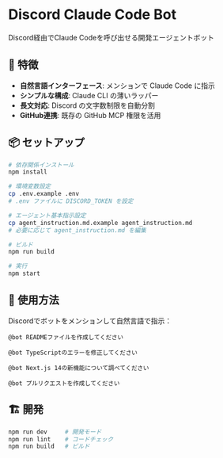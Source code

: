 # Discord Claude Code Bot

Discord経由でClaude Codeを呼び出せる開発エージェントボット

## 🚀 特徴

- **自然言語インターフェース**: メンションで Claude Code に指示
- **シンプルな構成**: Claude CLI の薄いラッパー
- **長文対応**: Discord の文字数制限を自動分割
- **GitHub連携**: 既存の GitHub MCP 権限を活用

## 📦 セットアップ

```bash
# 依存関係インストール
npm install

# 環境変数設定
cp .env.example .env
# .env ファイルに DISCORD_TOKEN を設定

# エージェント基本指示設定
cp agent_instruction.md.example agent_instruction.md
# 必要に応じて agent_instruction.md を編集

# ビルド
npm run build

# 実行
npm start
```

## 💬 使用方法

Discordでボットをメンションして自然言語で指示：

```
@bot READMEファイルを作成してください

@bot TypeScriptのエラーを修正してください

@bot Next.js 14の新機能について調べてください

@bot プルリクエストを作成してください
```

## 🏗️ 開発

```bash
npm run dev     # 開発モード
npm run lint    # コードチェック
npm run build   # ビルド
```
